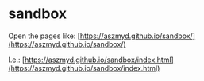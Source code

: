 # sandbox

Open the pages like: [https://aszmyd.github.io/sandbox/](https://aszmyd.github.io/sandbox/)

I.e.: [https://aszmyd.github.io/sandbox/index.html](https://aszmyd.github.io/sandbox/index.html)
